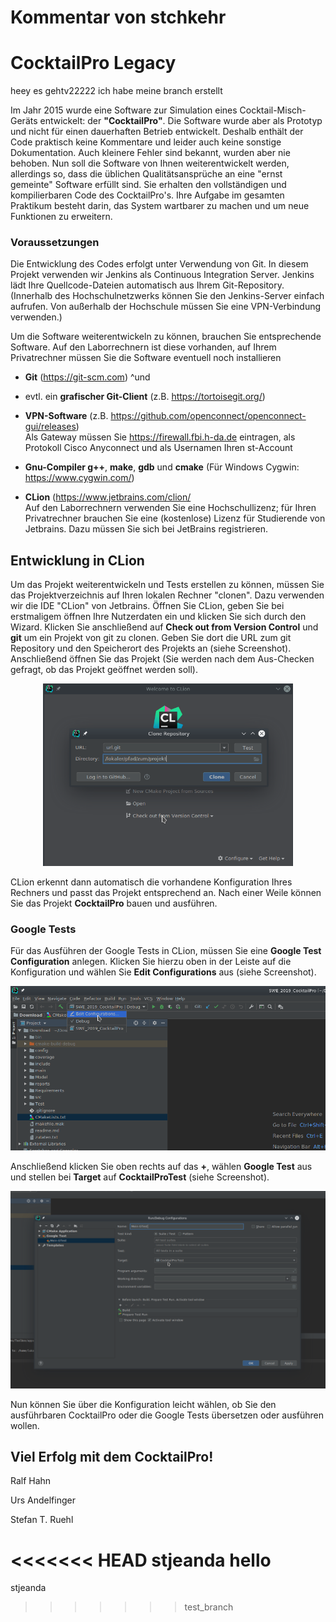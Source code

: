 # Kommentar von stchkehr
# CocktailPro Legacy
heey es gehtv22222 
ich habe meine branch erstellt

Im Jahr 2015 wurde eine Software zur Simulation eines Cocktail-Misch-Geräts entwickelt: der **"CocktailPro"**. Die Software wurde aber als Prototyp und nicht für einen dauerhaften Betrieb entwickelt. Deshalb enthält der Code praktisch keine Kommentare und leider auch keine sonstige Dokumentation. Auch kleinere Fehler sind bekannt, wurden aber nie behoben.
Nun soll die Software von Ihnen weiterentwickelt werden, allerdings so, dass die üblichen Qualitätsansprüche an eine "ernst gemeinte" Software erfüllt sind. 
Sie erhalten den vollständigen und kompilierbaren Code des CocktailPro's. 
Ihre Aufgabe im gesamten Praktikum besteht darin, das System wartbarer zu machen und um neue Funktionen zu erweitern.

### Voraussetzungen

Die Entwicklung des Codes erfolgt unter Verwendung von Git. In diesem Projekt verwenden wir Jenkins als Continuous Integration Server. Jenkins lädt Ihre Quellcode-Dateien automatisch aus Ihrem Git-Repository.
(Innerhalb des Hochschulnetzwerks können Sie den Jenkins-Server einfach aufrufen. Von außerhalb der Hochschule müssen Sie eine VPN-Verbindung verwenden.) 

Um die Software weiterentwickeln zu können, brauchen Sie entsprechende Software. Auf den Laborrechnern ist diese vorhanden, auf Ihrem Privatrechner müssen Sie die Software eventuell noch installieren

- **Git** (https://git-scm.com)  ^und

- evtl. ein **grafischer Git-Client** (z.B. https://tortoisegit.org/)

- **VPN-Software** (z.B. https://github.com/openconnect/openconnect-gui/releases)   
Als Gateway müssen Sie https://firewall.fbi.h-da.de eintragen, als Protokoll Cisco Anyconnect und als Usernamen Ihren st-Account

- **Gnu-Compiler g++**, **make**, **gdb** und **cmake** (Für Windows Cygwin: https://www.cygwin.com/)

- **CLion** (https://www.jetbrains.com/clion/    
Auf den Laborrechnern verwenden Sie eine Hochschullizenz; für Ihren Privatrechner brauchen Sie eine (kostenlose) Lizenz für Studierende von Jetbrains. Dazu müssen Sie sich bei JetBrains registrieren.

## Entwicklung in CLion
Um das Projekt weiterentwickeln und Tests erstellen zu können, müssen Sie das Projektverzeichnis auf Ihren lokalen Rechner "clonen". Dazu verwenden wir die IDE "CLion" von Jetbrains. Öffnen Sie CLion, geben Sie bei erstmaligem öffnen Ihre Nutzerdaten ein und klicken Sie sich durch den Wizard. Klicken Sie anschließend auf **Check out from Version Control** und **git** um ein Projekt von git zu clonen. Geben Sie dort die URL zum git Repository und den Speicherort des Projekts an (siehe Screenshot). Anschließend öffnen Sie das Projekt (Sie werden nach dem Aus-Checken gefragt, ob das Projekt geöffnet werden soll).
<div style="text-align:center">
<img src="readme/OpenProject.png" width="400" />
</div>

CLion erkennt dann automatisch die vorhandene Konfiguration Ihres Rechners und passt das Projekt entsprechend an. Nach einer Weile können Sie das Projekt **CocktailPro** bauen und ausführen.

### Google Tests

Für das Ausführen der Google Tests in CLion, müssen Sie eine **Google Test Configuration** anlegen. Klicken Sie hierzu oben in der Leiste auf die Konfiguration und wählen Sie **Edit Configurations** aus (siehe Screenshot).

<div style="text-align:center">
<img src="readme/GTestsSetup1.png" width="600" />
</div>

Anschließend klicken Sie oben rechts auf das **+**, wählen **Google Test** aus und stellen bei **Target** auf **CocktailProTest** (siehe Screenshot).

<div style="text-align:center">
<img src="readme/GTestsSetup2.png" width="800" />
</div>

Nun können Sie über die Konfiguration leicht wählen, ob Sie den ausführbaren CocktailPro oder die Google Tests übersetzen oder ausführen wollen.


## Viel Erfolg mit dem CocktailPro!

Ralf Hahn

Urs Andelfinger

Stefan T. Ruehl

<<<<<<< HEAD
stjeanda hello
=======
stjeanda
>>>>>>> test_branch
